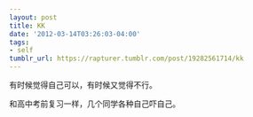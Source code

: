 ```yaml
---
layout: post
title: KK
date: '2012-03-14T03:26:03-04:00'
tags:
- self
tumblr_url: https://rapturer.tumblr.com/post/19282561714/kk
---
```

有时候觉得自己可以，有时候又觉得不行。

和高中考前复习一样，几个同学各种自己吓自己。

